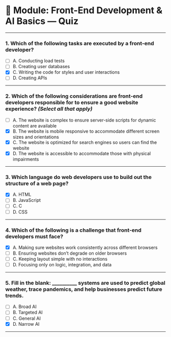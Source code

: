 # 📘 Module: Front-End Development & AI Basics — Quiz

---

### 1. Which of the following tasks are executed by a front-end developer?

- [ ] A. Conducting load tests  
- [ ] B. Creating user databases  
- [x] C. Writing the code for styles and user interactions  
- [ ] D. Creating APIs  

---

### 2. Which of the following considerations are front-end developers responsible for to ensure a good website experience? *(Select all that apply)*

- [ ] A. The website is complex to ensure server-side scripts for dynamic content are available  
- [x] B. The website is mobile responsive to accommodate different screen sizes and orientations  
- [x] C. The website is optimized for search engines so users can find the website  
- [x] D. The website is accessible to accommodate those with physical impairments  

---

### 3. Which language do web developers use to build out the structure of a web page?

- [x] A. HTML  
- [ ] B. JavaScript  
- [ ] C. C  
- [ ] D. CSS  

---

### 4. Which of the following is a challenge that front-end developers must face?

- [x] A. Making sure websites work consistently across different browsers  
- [ ] B. Ensuring websites don’t degrade on older browsers  
- [ ] C. Keeping layout simple with no interactions  
- [ ] D. Focusing only on logic, integration, and data  

---

### 5. Fill in the blank: __________ systems are used to predict global weather, trace pandemics, and help businesses predict future trends.

- [ ] A. Broad AI  
- [ ] B. Targeted AI  
- [ ] C. General AI  
- [x] D. Narrow AI  

---
